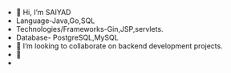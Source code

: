 - 👋 Hi, I’m SAIYAD
- Language-Java,Go,SQL
- Technologies/Frameworks-Gin,JSP,servlets.
- Database- PostgreSQL,MySQL
- 👀  I’m looking to collaborate on backend development projects.
- 🌱
-  
